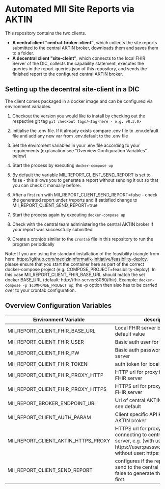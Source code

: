 # Automated MII Site Reports via AKTIN

This repository contains the two clients. 

- **A central client "central-broker-client"**, which collects the site reports submitted to the central AKTIN broker, downloads them and saves them to a folder.
- **A decentral client "site-cleint"**, which connects to the local FHIR Server of the DIC, collects the capability statement, executes the queries in the report-queries.json of this repository,
and sends the finished report to the configured central AKTIN broker.


## Setting up the decentral site-client in a DIC

The client comes packaged in a docker image and can be configured via environment variables.

1. Checkout the version you would like to install by checking out the respective git tag `git checkout tags/<tag-here - e.g. v0.3.0>`

2. Initialise the .env file. If it already exists compare .env file to .env.default file and add any new var from .env.default to the .env file

2. Set the enviroment variables in your .env file according to your requirements (explanation see "Overview Configuration Variables" below)

3. Start the process by executing `docker-compose up`

4. By default the variable MII_REPORT_CLIENT_SEND_REPORT is set to false - this allows you to generate a report without sending it out so that you can check it manually before.

5. After a first run with MII_REPORT_CLIENT_SEND_REPORT=false - check the generated report under /reports and if satisfied change to MII_REPORT_CLIENT_SEND_REPORT=true

6. Start the process again by executing `docker-compose up`

7. Check with the central team administering the central AKTIN broker if your report was successfully submitted

8. Create a cronjob similar to the `crontab` file in this repository to run the program periodically

Note: If you are using the standard installation of the feasibility triangle from here: https://github.com/medizininformatik-initiative/feasibility-deploy, please ensure that you start the container here as part of the correct docker-compose project (e.g. COMPOSE_PROJECT=feasibility-deploy). In this case MII_REPORT_CLIENT_FHIR_BASE_URL should match the set docker BASE_URL (default: http://fhir-server:8080/fhir).
Example: `docker-compose -p $COMPONSE_PROJECT up`. the -p option then also has to be carried over to your crontab configuration.


## Overview Configuration Variables

|Environment Variable| description | default value |
|--|--|--|
|MII_REPORT_CLIENT_FHIR_BASE_URL|Local FHIR server base url e.g. see default value|http://fhir-server:8080/fhir|
|MII_REPORT_CLIENT_FHIR_USER|Basic auth user for local FHIR server|None|
|MII_REPORT_CLIENT_FHIR_PW|Basic auth password for local FHIR server|None|
|MII_REPORT_CLIENT_FHIR_TOKEN|auth token for local FHIR server|None|
|MII_REPORT_CLIENT_FHIR_PROXY_HTTP| HTTP url for proxy if used for local FHIR server|None|
|MII_REPORT_CLIENT_FHIR_PROXY_HTTPS| HTTPS url for proxy if used for local FHIR server|None|
|MII_REPORT_BROKER_ENDPOINT_URI|Url of central AKTIN broker example see default |http://aktin-broker:8080/broker/|
|MII_REPORT_CLIENT_AUTH_PARAM| Client specific API key for central AKTIN broker|xxxApiKey123|
|MII_REPORT_CLIENT_AKTIN_HTTPS_PROXY|HTTPS url for proxy if used for local connecting to central AKTIN broker server, e.g. (with user: https://user:password@proxyip:port, without user: https://proxyip:port)|None|
|MII_REPORT_CLIENT_SEND_REPORT| configures if the report should be send to the central broker, set to false to generate the report locally first|false|
